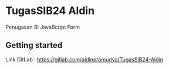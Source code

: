# TugasSIB24 Aldin

Penugasan SI JavaScript Form



## Getting started

Link GitLab : https://gitlab.com/aldinpramudya/TugasSIB24-Aldin
